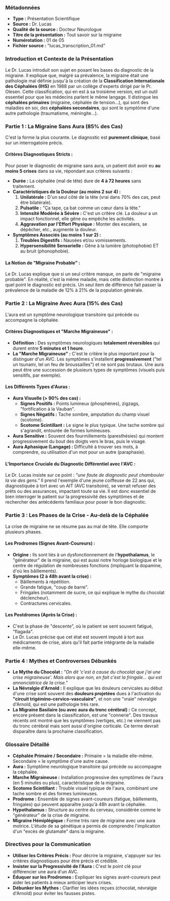 ### **Métadonnées**

- **Type :** Présentation Scientifique
- **Source :** Dr. Lucas
- **Qualité de la source :** Docteur Neurologue
- **Titre de la présentation :** Tout savoir sur la migraine
- **Numérotation :** 01 de 05
- **Fichier source :** "lucas_transcription_01.md"

### **Introduction et Contexte de la Présentation**

Le Dr. Lucas introduit son sujet en posant les bases du diagnostic de la migraine. Il explique que, malgré sa prévalence, la migraine était une pathologie mal définie jusqu'à la création de la **Classification Internationale des Céphalées (IHS)** en 1988 par un collège d'experts dirigé par le Pr. Olesen. Cette classification, qui en est à sa troisième version, est un outil essentiel pour que les médecins parlent le même langage. Il distingue les **céphalées primaires** (migraine, céphalée de tension...), qui sont des maladies en soi, des **céphalées secondaires**, qui sont le symptôme d'une autre pathologie (traumatisme, méningite...).

### **Partie 1 : La Migraine Sans Aura (85% des Cas)**

C'est la forme la plus courante. Le diagnostic est **purement clinique**, basé sur un interrogatoire précis.

#### **Critères Diagnostiques Stricts :**

Pour poser le diagnostic de migraine sans aura, un patient doit avoir eu **au moins 5 crises** dans sa vie, répondant aux critères suivants :

- **Durée :** La céphalée (mal de tête) dure de **4 à 72 heures** sans traitement.
- **Caractéristiques de la Douleur (au moins 2 sur 4) :**
    1. **Unilatérale :** D'un seul côté de la tête (vrai dans 70% des cas, peut être bilatérale).
    2. **Pulsatile :** "Ça tape, ça bat comme un cœur dans la tête."
    3. **Intensité Modérée à Sévère :** C'est un critère clé. La douleur a un impact fonctionnel, elle gêne ou empêche les activités.
    4. **Aggravation par l'Effort Physique :** Monter des escaliers, se dépêcher, etc., augmente la douleur.
- **Symptômes Associés (au moins 1 sur 2) :**
    1. **Troubles Digestifs :** Nausées et/ou vomissements.
    2. **Hypersensibilité Sensorielle :** Gêne à la lumière (photophobie) ET au bruit (phonophobie).

#### **La Notion de "Migraine Probable" :**

Le Dr. Lucas explique que si un seul critère manque, on parle de "migraine probable". En réalité, c'est la même maladie, mais cette distinction montre à quel point le diagnostic est précis. Un seul item de différence fait passer la prévalence de la maladie de 12% à 21% de la population générale.

### **Partie 2 : La Migraine Avec Aura (15% des Cas)**

L'aura est un symptôme neurologique transitoire qui précède ou accompagne la céphalée.

#### **Critères Diagnostiques et "Marche Migraineuse" :**

- **Définition :** Des symptômes neurologiques **totalement réversibles** qui durent entre **5 minutes et 1 heure**.
- **La "Marche Migraineuse" :** C'est le critère le plus important pour la distinguer d'un AVC. Les symptômes s'installent **progressivement** ("tel un tsunami, tel un feu de broussailles") et ne sont pas brutaux. Une aura peut être une succession de plusieurs types de symptômes (visuels puis sensitifs, par exemple).

#### **Les Différents Types d'Auras :**

- **Aura Visuelle (> 90% des cas) :**
  - **Signes Positifs :** Points lumineux (phosphènes), zigzags, "fortification à la Vauban".
  - **Signes Négatifs :** Tache sombre, amputation du champ visuel (scotome).
  - **Scotome Scintillant :** Le signe le plus typique. Une tache sombre qui s'agrandit, entourée de formes lumineuses.
- **Aura Sensitive :** Souvent des fourmillements (paresthésies) qui montent progressivement du bout des doigts vers le bras, puis le visage.
- **Aura Aphasique (Langage) :** Difficulté à trouver ses mots, à comprendre, ou utilisation d'un mot pour un autre (paraphasie).

#### **L'Importance Cruciale du Diagnostic Différentiel avec l'AVC :**

Le Dr. Lucas insiste sur ce point : _"une faute de diagnostic peut chambouler la vie des gens."_ Il prend l'exemple d'une jeune coiffeuse de 22 ans qui, diagnostiquée à tort avec un AIT (AVC transitoire), se verrait refuser des prêts ou des assurances, impactant toute sa vie. Il est donc essentiel de bien interroger le patient sur la progressivité des symptômes et de rechercher des antécédents familiaux pour poser le bon diagnostic.

### **Partie 3 : Les Phases de la Crise - Au-delà de la Céphalée**

La crise de migraine ne se résume pas au mal de tête. Elle comporte plusieurs phases.

#### **Les Prodromes (Signes Avant-Coureurs) :**

- **Origine :** Ils sont liés à un dysfonctionnement de l'**hypothalamus**, le "générateur" de la migraine, qui est aussi notre horloge biologique et le centre de régulation de nombreuses fonctions (impliquant la dopamine, d'où les bâillements).
- **Symptômes (2 à 48h avant la crise) :**
  - Bâillements à répétition.
  - Grande fatigue, "coup de barre".
  - Fringales (notamment de sucre, ce qui explique le mythe du chocolat déclencheur).
  - Contractures cervicales.

#### **Les Postdromes (Après la Crise) :**

- C'est la phase de "descente", où le patient se sent souvent fatigué, "flagada".
- Le Dr. Lucas précise que cet état est souvent imputé à tort aux médicaments de crise, alors qu'il fait partie intégrante de la maladie elle-même.

### **Partie 4 : Mythes et Controverses Débunkés**

- **Le Mythe du Chocolat :** _"On dit 'c'est à cause du chocolat que j'ai une crise migraineuse'. Mais alors que non, en fait c'est la fringale... qui est annonciatrice de la crise."_
- **La Névralgie d'Arnold :** Il explique que les douleurs cervicales au début d'une crise sont souvent des **douleurs projetées** dues à l'activation du **"circuit trigémino-cervico-vasculaire"**, et non une "vraie" névralgie d'Arnold, qui est une pathologie très rare.
- **La Migraine Basilaire (ou avec aura du tronc cérébral) :** Ce concept, encore présent dans la classification, est une "connerie". Des travaux récents ont montré que les symptômes (vertiges, etc.) ne viennent pas du tronc cérébral mais sont aussi d'origine corticale. Ce terme devrait disparaître dans la prochaine classification.

### **Glossaire Détaillé**

- **Céphalée Primaire / Secondaire :** Primaire = la maladie elle-même. Secondaire = le symptôme d'une autre cause.
- **Aura :** Symptôme neurologique transitoire qui précède ou accompagne la céphalée.
- **Marche Migraineuse :** Installation progressive des symptômes de l'aura (en 5 minutes ou plus), caractéristique de la migraine.
- **Scotome Scintillant :** Trouble visuel typique de l'aura, combinant une tache sombre et des formes lumineuses.
- **Prodrome :** Ensemble de signes avant-coureurs (fatigue, bâillements, fringales) qui peuvent apparaître jusqu'à 48h avant la céphalée.
- **Hypothalamus :** Structure au centre du cerveau, considérée comme le "générateur" de la crise de migraine.
- **Migraine Hémiplégique :** Forme très rare de migraine avec une aura motrice. L'étude de sa génétique a permis de comprendre l'implication d'un "excès de glutamate" dans la migraine.

### **Directives pour la Communication**

- **Utiliser les Critères Précis :** Pour décrire la migraine, s'appuyer sur les critères diagnostiques pour être précis et crédible.
- **Insister sur la Progressivité de l'Aura :** C'est le point clé pour différencier une aura d'un AVC.
- **Éduquer sur les Prodromes :** Expliquer les signes avant-coureurs peut aider les patients à mieux anticiper leurs crises.
- **Débunker les Mythes :** Clarifier les idées reçues (chocolat, névralgie d'Arnold) pour éviter les fausses pistes.
